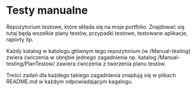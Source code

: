 # Testy manualne
Repozytorium testowe, które składa się na moje portfolio. 
Znajdować się tutaj będą wszelkie plany testów, przypadki testowe, testowane aplikacje, raporty itp.

Każdy katalog w katologu głównym tego repozytorium (w /Manual-testing) zwiera ćwiczenia w obrębie jednego zagadnienia np. katalog /Manual-testing/PlanTestow/ zawiera ćwiczenia z tworzenia planu testów.

Treści zadań dla każdego takiego zagadnienia znajdują się w plikach README.md w każdym odpowiadającym kagalogu.
